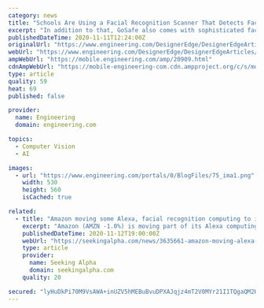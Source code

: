 ```yaml
---
category: news
title: "Schools Are Using a Facial Recognition Scanner That Detects Face Masks"
excerpt: "In addition to that, GoSafe also comes with sophisticated facial recognition technology. After U.S. school districts pushed to reopen, there was a pressing need for temperature-taking devices. While some school boards were initially apprehensive of the inclusion of facial recognition,"
publishedDateTime: 2020-11-11T12:24:00Z
originalUrl: "https://www.engineering.com/DesignerEdge/DesignerEdgeArticles/ArticleID/20909/Schools-Are-Using-a-Facial-Recognition-Scanner-That-Detects-Face-Masks.aspx"
webUrl: "https://www.engineering.com/DesignerEdge/DesignerEdgeArticles/ArticleID/20909/Schools-Are-Using-a-Facial-Recognition-Scanner-That-Detects-Face-Masks.aspx"
ampWebUrl: "https://mobile.engineering.com/amp/20909.html"
cdnAmpWebUrl: "https://mobile-engineering-com.cdn.ampproject.org/c/s/mobile.engineering.com/amp/20909.html"
type: article
quality: 59
heat: 69
published: false

provider:
  name: Engineering
  domain: engineering.com

topics:
  - Computer Vision
  - AI

images:
  - url: "https://www.engineering.com/portals/0/BlogFiles/75_ima1.png"
    width: 530
    height: 560
    isCached: true

related:
  - title: "Amazon moving some Alexa, facial recognition computing to in-house chips"
    excerpt: "Amazon (AMZN -1.0%) is moving part of its Alexa computing from Nvidia (NVDA +0.9%) to the in-house Inferentia chips.The Inferentia chips will be used when an Echo user's voice query is sent to an Amazon data center for processing and answering in a text format that then has to be converted to audio."
    publishedDateTime: 2020-11-12T19:00:00Z
    webUrl: "https://seekingalpha.com/news/3635661-amazon-moving-alexa-facial-recognition-computing-to-in-house-chips"
    type: article
    provider:
      name: Seeking Alpha
      domain: seekingalpha.com
    quality: 20

secured: "lyHuDkPi70M9VsAWA+inUZV5hMEBuBvuDPXAJqjz4mT2V0MYr21I1TQgaQM2HCCyD/m1nbIei+vgkqClkUS6xd/I+kJNGqzEDlR1FlNGM0TeFHehk6ip4r0y1X0Mb4cOB/UoWxeA/S/aO8mUOBjuVpGdFC2W89V3mufqKxo+WMXQ3ccNsuwiO4GbUofzgHW2eiazeHHCFhh3DtOgYK4Df51Pb+Sh4QX63TTO8Q9+ec8Wx7tTy2C+DkP3qtpTWIonXBQ8QbBLUOfiFXb9YJlLMlh0lV7atFZnMNP/PdzTWVZoLDsz+xUpKTv/nvSHRGSECVO0wsvyNNbhj1+KQrnUsfAetMqtKIWBCf43MAiA+Bs=;l2VnGVqN7uUvjSmZARnKQw=="
---
```


